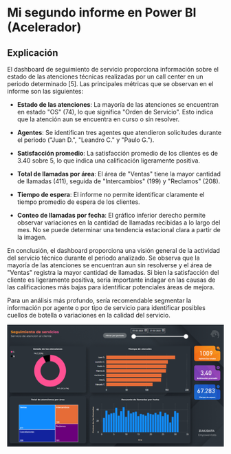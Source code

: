 # Mi segundo informe en Power BI (Acelerador)

## Explicación

El dashboard de seguimiento de servicio proporciona información sobre el estado de las atenciones técnicas realizadas por un call center en un periodo determinado [5]. Las principales métricas que se observan en el informe son las siguientes:

- **Estado de las atenciones**: La mayoría de las atenciones se encuentran en estado "OS" (74), lo que significa "Orden de Servicio". Esto indica que la atención aun se encuentra en curso o sin resolver.

- **Agentes**: Se identifican tres agentes que atendieron solicitudes durante el periodo ("Juan D.", "Leandro C." y "Paulo G.").

- **Satisfacción promedio**: La satisfacción promedio de los clientes es de 3.40 sobre 5, lo que indica una calificación ligeramente positiva.

- **Total de llamadas por área**: El área de "Ventas" tiene la mayor cantidad de llamadas (411), seguida de "Intercambios" (199) y "Reclamos" (208).

- **Tiempo de espera**:  El informe no permite identificar claramente el tiempo promedio de espera de los clientes.

- **Conteo de llamadas por fecha**:  El gráfico inferior derecho permite observar variaciones en la cantidad de llamadas recibidas a lo largo del mes. No se puede determinar una tendencia estacional clara a partir de la imagen.

En conclusión, el dashboard proporciona una visión general de la actividad del servicio técnico durante el periodo analizado. Se observa que la mayoría de las atenciones se encuentran aun sin resolverse y el área de "Ventas" registra la mayor cantidad de llamadas. Si bien la satisfacción del cliente es ligeramente positiva, sería importante indagar en las causas de las calificaciones más bajas para identificar potenciales áreas de mejora.

Para un análisis más profundo, sería recomendable segmentar la información por agente o por tipo de servicio para identificar posibles cuellos de botella o variaciones en la calidad del servicio.

![alt text](image.png)